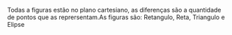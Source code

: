 Todas a figuras estão no plano cartesiano, as diferenças são a quantidade de pontos que as reprersentam.As figuras são: Retangulo, Reta, Triangulo e Elipse
